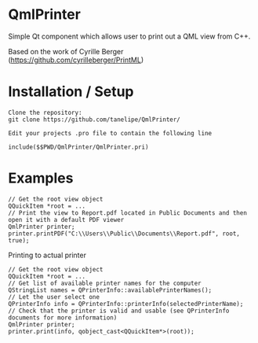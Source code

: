 QmlPrinter
==========

Simple Qt component which allows user to print out a QML view from C++. 

Based on the work of Cyrille Berger (https://github.com/cyrilleberger/PrintML)

Installation / Setup
=========
```
Clone the repository:
git clone https://github.com/tanelipe/QmlPrinter/

Edit your projects .pro file to contain the following line

include($$PWD/QmlPrinter/QmlPrinter.pri)
```

Examples
==========
```
// Get the root view object
QQuickItem *root = ...
// Print the view to Report.pdf located in Public Documents and then open it with a default PDF viewer
QmlPrinter printer;
printer.printPDF("C:\\Users\\Public\\Documents\\Report.pdf", root, true);
```

Printing to actual printer
```
// Get the root view object
QQuickItem *root = ...
// Get list of available printer names for the computer
QStringList names = QPrinterInfo::availablePrinterNames();
// Let the user select one
QPrinterInfo info = QPrinterInfo::printerInfo(selectedPrinterName);
// Check that the printer is valid and usable (see QPrinterInfo documents for more information)
QmlPrinter printer;
printer.print(info, qobject_cast<QQuickItem*>(root));
```
